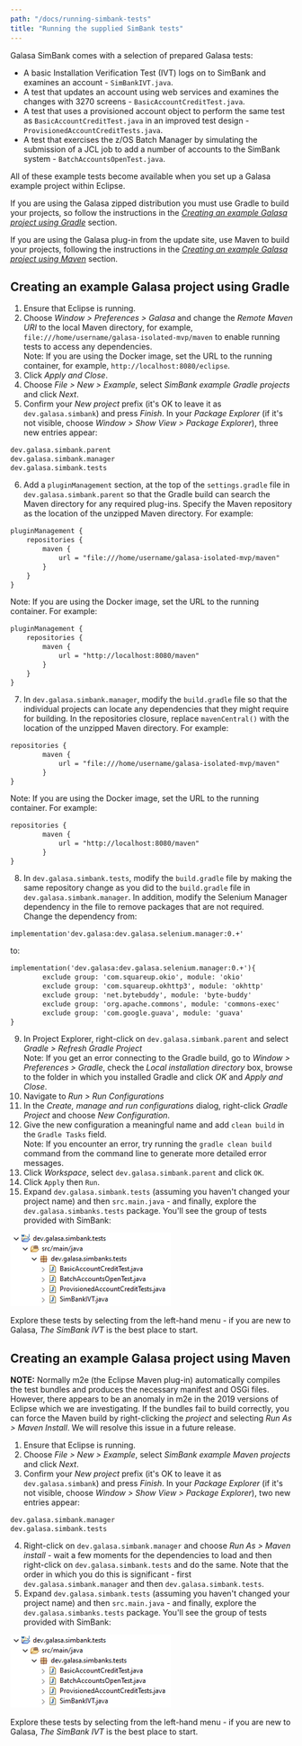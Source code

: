 ```yaml
---
path: "/docs/running-simbank-tests"
title: "Running the supplied SimBank tests"
---
```


Galasa SimBank comes with a selection of prepared Galasa tests:

- A basic Installation Verification Test (IVT) logs on to SimBank and examines an account - `SimBankIVT.java`.
- A test that updates an account using web services and examines the changes with 3270 screens - `BasicAccountCreditTest.java`.
- A test that uses a provisioned account object to perform the same test as `BasicAccountCreditTest.java` in an improved test design - `ProvisionedAccountCreditTests.java`.
- A test that exercises the z/OS Batch Manager by simulating the submission of a JCL job to add a number of accounts to the SimBank system - `BatchAccountsOpenTest.java`.

All of these example tests become available when you set up a Galasa example project within Eclipse.

If you are using the Galasa zipped distribution you must use Gradle to build your projects, so follow the instructions in the [_Creating an example Galasa project using Gradle_](#headgradle) section. 

If you are using the Galasa plug-in from the update site, use Maven to build your projects, following the instructions in the [_Creating an example Galasa project using Maven_](#headmaven) section.

## <a name="headgradle"></a>Creating an example Galasa project using Gradle

1. Ensure that Eclipse is running.
2. Choose _Window > Preferences > Galasa_ and change the _Remote Maven URI_ to the local Maven directory, for example, ```file:///home/username/galasa-isolated-mvp/maven``` to enable running tests to access any dependencies. <br>
Note: If you are using the Docker image, set the URL to the running container, for example, `http://localhost:8080/eclipse`. <br>
3. Click _Apply and Close_.
4. Choose _File > New > Example_, select _SimBank example Gradle projects_ and click _Next_.
5. Confirm your _New project_ prefix (it's OK to leave it as `dev.galasa.simbank`) and press _Finish_. In your _Package Explorer_ (if it's not visible, choose _Window > Show View > Package Explorer_), three new entries appear:  
```  
dev.galasa.simbank.parent
dev.galasa.simbank.manager  
dev.galasa.simbank.tests  
```  
6. Add a ```pluginManagement``` section, at the top of the `settings.gradle` file in `dev.galasa.simbank.parent` so that the Gradle build can search the Maven directory for any required plug-ins. Specify the Maven repository as the location of the unzipped Maven directory. For example:
```
pluginManagement {
    repositories {
        maven {
            url = "file:///home/username/galasa-isolated-mvp/maven"
        }
    }
}
```
Note: If you are using the Docker image, set the URL to the running container. For example:
```
pluginManagement {
    repositories {
        maven {
            url = "http://localhost:8080/maven"
        }
    }
}
```  
7. In `dev.galasa.simbank.manager`, modify the `build.gradle` file so that the  individual projects can locate any dependencies that they might require for building. In the repositories closure, replace `mavenCentral()` with the location of the unzipped Maven directory. For example:
```
repositories {
        maven {
            url = "file:///home/username/galasa-isolated-mvp/maven"
        }
}
```
Note: If you are using the Docker image, set the URL to the running container. For example:
```
repositories {
        maven {
            url = "http://localhost:8080/maven"
        }
}
```
8. In `dev.galasa.simbank.tests`, modify the `build.gradle` file by making the same repository change as you did to the `build.gradle` file in `dev.galasa.simbank.manager`. In addition, modify the Selenium Manager dependency in the file to remove packages that are not required. Change the dependency from:
```
implementation'dev.galasa:dev.galasa.selenium.manager:0.+'
```
to:
```
implementation('dev.galasa:dev.galasa.selenium.manager:0.+'){
        exclude group: 'com.squareup.okio', module: 'okio'
        exclude group: 'com.squareup.okhttp3', module: 'okhttp'
        exclude group: 'net.bytebuddy', module: 'byte-buddy'
        exclude group: 'org.apache.commons', module: 'commons-exec'
        exclude group: 'com.google.guava', module: 'guava'
}
```
9. In Project Explorer, right-click on `dev.galasa.simbank.parent` and select _Gradle > Refresh Gradle Project_<br>
Note: If you get an error connecting to the Gradle build, go to _Window > Preferences > Gradle_,  check the _Local installation directory_ box, browse to the folder in which you installed Gradle and click _OK_ and _Apply and Close_.
10. Navigate to *Run > Run Configurations*
11. In the *Create, manage and run configurations* dialog, right-click *Gradle Project* and choose *New Configuration*.
12. Give the new configuration a meaningful name and add ```clean build``` in the `Gradle Tasks` field. <br> Note: If you encounter an error, try running the `gradle clean build` command from the command line to generate more detailed error messages. 
13. Click *Workspace*, select `dev.galasa.simbank.parent` and click `OK`.
14. Click `Apply` then `Run`.
15. Expand `dev.galasa.simbank.tests` (assuming you haven't changed your project name) and then `src.main.java` - and finally, explore the `dev.galasa.simbanks.tests` package. You'll see the group of tests provided with SimBank:

![SimBank tests](./provided-tests.png)

Explore these tests by selecting from the left-hand menu - if you are new to Galasa, _The SimBank IVT_ is the best place to start.

## <a name="headmaven"></a>Creating an example Galasa project using Maven

<b>NOTE:</b> Normally m2e (the Eclipse Maven plug-in) automatically compiles the test bundles and produces the necessary manifest and OSGi files. However, there appears to be an anomaly in m2e in the 2019 versions of Eclipse which we are investigating. If the bundles fail to build correctly, you can force the Maven build by right-clicking the _project_ and selecting _Run As > Maven Install_. We will resolve this issue in a future release.

1. Ensure that Eclipse is running.
2. Choose _File > New > Example_, select _SimBank example Maven projects_ and click _Next_.
3. Confirm your _New project_ prefix (it's OK to leave it as `dev.galasa.simbank`) and press _Finish_. In your _Package Explorer_ (if it's not visible, choose _Window > Show View > Package Explorer_), two new entries appear:  
```  
dev.galasa.simbank.manager  
dev.galasa.simbank.tests  
```  
4. Right-click on `dev.galasa.simbank.manager` and choose _Run As > Maven install_ - wait a few moments for the dependencies to load and then right-click on `dev.galasa.simbank.tests` and do the same. Note that the order in which you do this is significant - first `dev.galasa.simbank.manager` and then `dev.galasa.simbank.tests`.  
5. Expand `dev.galasa.simbank.tests` (assuming you haven't changed your project name) and then `src.main.java` - and finally, explore the `dev.galasa.simbanks.tests` package. You'll see the group of tests provided with SimBank:

![SimBank tests](./provided-tests.png)

Explore these tests by selecting from the left-hand menu - if you are new to Galasa, _The SimBank IVT_ is the best place to start.

